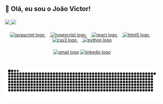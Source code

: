 <h2 align="left">👋 Olá, eu sou o João Victor!</h2>

###

 <div>
  <a href="https://github.com/alt-jvictor">
  <img height="180em" src="https://github-readme-stats.vercel.app/api?username=alt-jvictor&show_icons=true&theme=gotham&include_all_commits=true&count_private=true&hide_border=false"/>
  <img height="180em" src="https://github-readme-stats.vercel.app/api/top-langs/?username=alt-jvictor&layout=compact&langs_count=16&theme=gotham&hide_border=false"/>
</div>

###

<div align="center">
  <img src="https://cdn.jsdelivr.net/gh/devicons/devicon/icons/javascript/javascript-original.svg" height="35" alt="javascript logo"  />
  <img width="12" />
  <img src="https://cdn.jsdelivr.net/gh/devicons/devicon/icons/typescript/typescript-original.svg" height="35" alt="typescript logo"  />
  <img width="12" />
  <img src="https://cdn.jsdelivr.net/gh/devicons/devicon/icons/react/react-original.svg" height="35" alt="react logo"  />
  <img width="12" />
  <img src="https://cdn.jsdelivr.net/gh/devicons/devicon/icons/html5/html5-original.svg" height="35" alt="html5 logo"  />
  <img width="12" />
  <img src="https://cdn.jsdelivr.net/gh/devicons/devicon/icons/css3/css3-original.svg" height="35" alt="css3 logo"  />
  <img width="12" />
  <img src="https://cdn.jsdelivr.net/gh/devicons/devicon/icons/python/python-original.svg" height="35" alt="python logo"  />
</div>

###

<div align="center">
  <a href="mailto:souzasilvajoaovictor65@gmail.com" target="_blank"><img src="https://raw.githubusercontent.com/maurodesouza/profile-readme-generator/master/src/assets/icons/social/gmail/default.svg" width="47" height="35" alt="gmail logo"/></a>
  <a href="https://www.linkedin.com/in/alt-jvictor/" target="_blank"><img src="https://raw.githubusercontent.com/maurodesouza/profile-readme-generator/master/src/assets/icons/social/linkedin/default.svg" width="47" height="35" alt="linkedin logo"/></a>
</div>

###

<br clear="both">

<img src="https://raw.githubusercontent.com/alt-jvictor/alt-jvictor/output/snake.svg" alt="Snake animation" />

###
